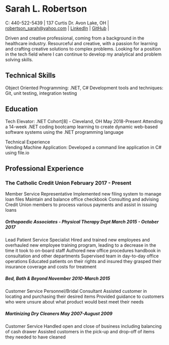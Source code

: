# **Sarah L. Robertson** 
C: 440-522-5439 | 137 Curtis Dr. Avon Lake, OH | robertson_sarah@yahoo.com | [LinkedIn](https://www.linkedin.com/in/sarah-robertson-913925163/) | [GitHub](https://github.com/srobertson3) |                                                                
                                                                                                                                                          
Driven and creative professional, coming from a background in the healthcare industry. Resourceful and creative, with a passion for learning and crafting creative solutions to complex problems. Looking for a position in the tech field where I can continue to develop my analytical and problem solving skills.

## Technical Skills                                                                                                                         
Object Oriented Programming: .NET, C#
Development tools and techniques: Git, unit testing, integration testing

## Education                                                                                                                                   
Tech Elevator: .NET Cohort[8] - Cleveland, OH  	May 2018-Present
Attending a 14-week .NET coding bootcamp learning to create dynamic web-based software systems using the .NET programming language

Technical Experience                                                                                                                 
Vending Machine Application: Developed a command line application in C# using file.io

## Professional Experience                                                                                                           
### The Catholic Credit Union   February 2017 - Present
Member Service Representative
Implemented new filing system to manage loan files
Maintain and balance office checkbook
Consulting and advising Credit Union members to process various payments and assist in issuing loans

##### Orthopaedic Associates - Physical Therapy Dept 	March 2015 - October 2017
Lead Patient Service Specialist
Hired and trained new employees and overhauled new employee training program, leading to  a decrease in the time it took to on-board staff
Authored new office procedures handbook in consultation and other departments
Supervised team in day-to-day office operations
Educated patients on their rights and insured they grasped their insurance coverage and costs for treatment

##### Bed, Bath & Beyond    November 2010-March 2015 
Customer Service Personnel/Bridal Consultant
Assisted customer in locating and purchasing their desired items
Provided guidance to customers who were unsure about what product would best meet their needs

##### Martinizing Dry Cleaners    May 2007-August 2009
Customer Service
Handled open and close of business including balancing of cash drawer
Assisted customers in the pick-up and drop-off of items they needed to have cleaned
